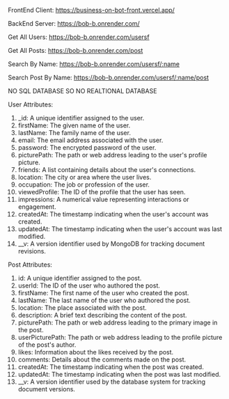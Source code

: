 FrontEnd Client:
https://business-on-bot-front.vercel.app/

BackEnd Server:
https://bob-b.onrender.com/

Get All Users:
https://bob-b.onrender.com/usersf

Get All Posts:
https://bob-b.onrender.com/post

Search By Name:
https://bob-b.onrender.com/usersf/:name

Search Post By Name:
https://bob-b.onrender.com/usersf/:name/post

NO SQL DATABASE SO NO REALTIONAL DATABASE

User Attributes:
1. _id: A unique identifier assigned to the user.
2. firstName: The given name of the user.
3. lastName: The family name of the user.
4. email: The email address associated with the user.
5. password: The encrypted password of the user.
6. picturePath: The path or web address leading to the user's profile picture.
7. friends: A list containing details about the user's connections.
8. location: The city or area where the user lives.
9. occupation: The job or profession of the user.
10. viewedProfile: The ID of the profile that the user has seen.
11. impressions: A numerical value representing interactions or engagement.
12. createdAt: The timestamp indicating when the user's account was created.
13. updatedAt: The timestamp indicating when the user's account was last modified.
14. __v: A version identifier used by MongoDB for tracking document revisions.

Post Attributes:
1. id: A unique identifier assigned to the post.
2. userId: The ID of the user who authored the post.
3. firstName: The first name of the user who created the post.
4. lastName: The last name of the user who authored the post.
5. location: The place associated with the post.
6. description: A brief text describing the content of the post.
7. picturePath: The path or web address leading to the primary image in the post.
8. userPicturePath: The path or web address leading to the profile picture of the post's author.
9. likes: Information about the likes received by the post.
10. comments: Details about the comments made on the post.
11. createdAt: The timestamp indicating when the post was created.
12. updatedAt: The timestamp indicating when the post was last modified.
13. __v: A version identifier used by the database system for tracking document versions.

